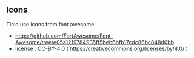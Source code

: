 ## Icons

Ticlo use icons from font awesome

* https://github.com/FortAwesome/Font-Awesome/tree/e05a1219784935ff5beb6bfb17cdc86bc848d0bb
* license : CC-BY-4.0 ( https://creativecommons.org/licenses/by/4.0/ )
